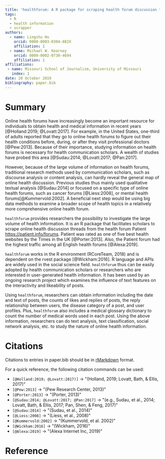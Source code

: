 ```yaml
---
title: 'healthforum: A R package for scraping health forum discussion threads'
tags:
  - R
  - health information
  - scrapper
authors:
  - name: Lingshu Hu
    orcid: 0000-0003-0304-882X
    affiliation: 1
  - name: Michael W. Kearney
    orcid: 0000-0002-0730-4694
    affiliation: 1
affiliations:
 - name: Missouri School of Journalism, University of Missouri
   index: 1
date: 20 October 2019
bibliography: paper.bib
---
```


# Summary

Online health forums have increasingly become an important resource for individuals to obtain health and medical information in recent years [@Holland:2019; @Lovatt:2017]. For example, in the United States, one-third of adults reported that they go to online health forums to figure out their health conditions before, during, or after they visit professional doctors [@Pew:2013]. Because of their importance, studying information on health forums is necessary for health communication scholars. A wealth of studies have probed this area [@Sudau:2014; @Lovatt:2017; @Pan:2017]. 

However, because of the large volume of information on health forums, traditional research methods used by communication scholars, such as discourse analysis or content analysis, can hardly reveal the general map of online health discussion. Previous studies thus mainly used qualitative textual analysis [@Sudau:2014] or focused on a specific type of online health forums, such as cancer forums [@Liess:2008], or mental health forums[@Kummervold:2002]. A beneficial next step would be using big data methods to examine a broader scope of health topics in a relatively more comprehensive online health forum.  

``healthforum`` provides researchers the possibility to investigate the large volume of health information. It is an R package that facilitates scholars to scrape online health discussion threads from the health forum Patient <https://patient.info/forums>. Patient was rated as one of five best health websites by the Times in the UK [@Porter:2013]. Also, the Patient forum had the highest traffic among all English health forums [@Alexa:2019]. 

``healthforum`` works in the R environment (RCoreTeam, 2018) and is dependent on the rvest package [@Wickham:2016]. R language and APIs are widely used in the social science field. ``healthforum`` thus can be easily adopted by health communication scholars or researchers who are interested in user-generated health information. It has been used by an ongoing research project which examines the influence of text features on the interactivity and likeability of posts.

Using ``healthforum``, researchers can obtain information including the date and text of posts, the counts of likes and replies of posts, the reply relationship between users, the disease category of a post, and user profiles. Plus,  ``healthforum`` also includes a medical glossary dictionary to count the number of medical words used in each post. Using the above information, researchers can do text analysis, text classification, social network analysis, etc. to study the nature of online health information. 


# Citations

Citations to entries in paper.bib should be in
[rMarkdown](http://rmarkdown.rstudio.com/authoring_bibliographies_and_citations.html)
format.

For a quick reference, the following citation commands can be used:
- `[@Holland:2019; @Lovatt:2017)]` -> "(Holland, 2019; Lovatt, Bath, & Ellis, 2017)"  
- `[@Pew:2013]` -> "(Pew Research Center, 2013)"  
- `[@Porter:2013]` -> "(Porter, 2013)"  
- `[@Sudau:2014; @Lovatt:2017; @Pan:2017]` -> "(e.g., Sudau, et al., 2014; Lovatt, Bath, & Ellis, 2017; Pan, Shen, & Feng, 2017)"  
- `[@Sudau:2014]` -> "(Sudau, et al., 2014)"  
- `[@Liess:2008]` -> "(Liess, et al., 2008)"  
- `[@Kummervold:2002]` -> "(Kummervold, et al. 2002)"  
- `[@Wickham:2016]` -> "(Wickham, 2016)"  
- `[@Alexa:2019]` -> "(Alexa Internet Inc, 2019)"  

# Reference
